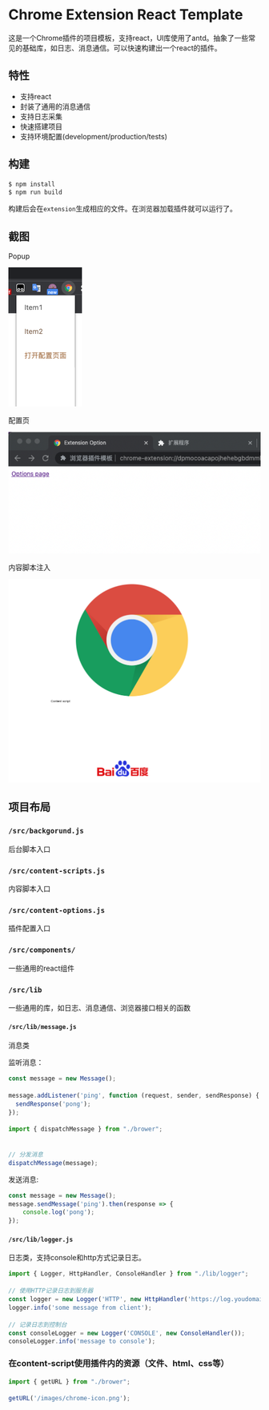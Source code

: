 # Chrome Extension React Template


这是一个Chrome插件的项目模板，支持react，UI库使用了antd。抽象了一些常见的基础库，如日志、消息通信。可以快速构建出一个react的插件。

## 特性
* 支持react
* 封装了通用的消息通信
* 支持日志采集
* 快速搭建项目
* 支持环境配置(development/production/tests)

## 构建

```bash
$ npm install
$ npm run build
```

构建后会在```extension```生成相应的文件。在浏览器加载插件就可以运行了。


## 截图

Popup

![./screenshot/popup.png](./screenshot/popup.png)

配置页

![](./screenshot/options.png)

内容脚本注入

![](./screenshot/content-script.png)


## 项目布局

### ```/src/backgorund.js```
后台脚本入口


### ```/src/content-scripts.js```

内容脚本入口

### ```/src/content-options.js```

插件配置入口

### ```/src/components/```

一些通用的react组件

### ```/src/lib```

一些通用的库，如日志、消息通信、浏览器接口相关的函数

#### ```/src/lib/message.js```

消息类

监听消息：

```js
const message = new Message();

message.addListener('ping', function (request, sender, sendResponse) {
  sendResponse('pong');
});

import { dispatchMessage } from "./brower";


// 分发消息
dispatchMessage(message);
```

发送消息:
```js
const message = new Message();
message.sendMessage('ping').then(response => {
    console.log('pong');
});
```

#### ```/src/lib/logger.js```

日志类，支持console和http方式记录日志。

```js
import { Logger, HttpHandler, ConsoleHandler } from "./lib/logger";

// 使用HTTP记录日志到服务器
const logger = new Logger('HTTP', new HttpHandler('https://log.youdomain.com/collect/'));
logger.info('some message from client');

// 记录日志到控制台
const consoleLogger = new Logger('CONSOLE', new ConsoleHandler());
consoleLogger.info('message to console');

```

### 在content-script使用插件内的资源（文件、html、css等）

```js
import { getURL } from "./brower";

getURL('/images/chrome-icon.png');
```
